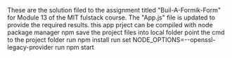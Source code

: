 These are the solution filed to the assignment titled "Buil-A-Formik-Form" for Module 13 of the MIT fulstack course.
The "App.js" file is updated to provide the required results.
this app prject can be compiled with node package manager npm
save the project files into local folder
point the cmd to the project folder
run npm install
run set NODE_OPTIONS=--openssl-legacy-provider
run npm start
